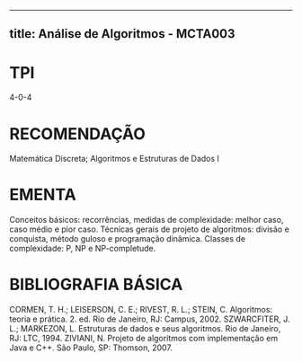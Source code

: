 
---
title: Análise de Algoritmos - MCTA003 
---

# TPI

4-0-4

# RECOMENDAÇÃO

Matemática Discreta; Algoritmos e Estruturas de Dados I

# EMENTA

Conceitos básicos: recorrências, medidas de complexidade: melhor caso, caso médio e pior caso. Técnicas gerais de projeto de algoritmos: divisão e conquista, método guloso e programação dinâmica. Classes de complexidade: P, NP e NP-completude.

# BIBLIOGRAFIA BÁSICA

CORMEN, T. H.; LEISERSON, C. E.; RIVEST, R. L.; STEIN, C. Algoritmos: teoria e prática. 2. ed. Rio de Janeiro, RJ: Campus, 2002.
SZWARCFITER, J. L.; MARKEZON, L. Estruturas de dados e seus algoritmos. Rio de Janeiro, RJ: LTC, 1994.
ZIVIANI, N. Projeto de algoritmos com implementação em Java e C++. São Paulo, SP: Thomson, 2007.
        